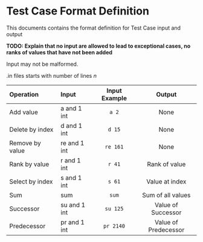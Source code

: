 # Test Case Format Definition
This documents contains the format definition for Test Case input and output

**TODO: Explain that no input are allowed to lead to exceptional cases, no ranks of values that have not been added**

Input may not be malformed.

.in files starts with number of lines *n*

| Operation       | Input        | Input Example | Output               |
|:----------------|:-------------|:-------------:|:--------------------:|
| Add value       | a and 1 int  | `a 2`         | None                 |
| Delete by index | d and 1 int  | `d 15`        | None                 |
| Remove by value | re and 1 int | `re 161`      | None                 |
| Rank by value   | r and 1 int  | `r 41`        | Rank of value        |
| Select by index | s and 1 int  | `s 61`        | Value at index       |
| Sum             | sum          | `sum`         | Sum of all values    |
| Successor       | su and 1 int | `su 125`      | Value of Successor   |
| Predecessor     | pr and 1 int | `pr 2140`     | Value of Predecessor |
